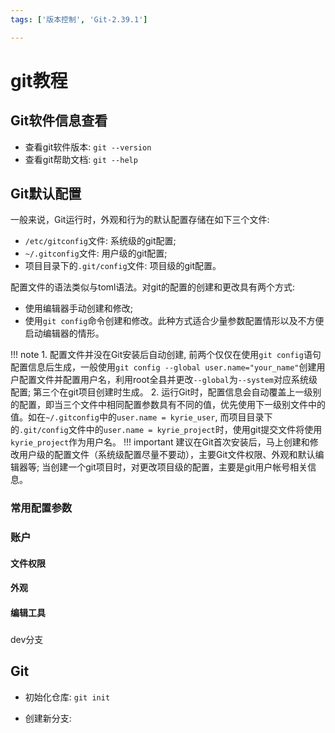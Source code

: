 ```yaml
---
tags: ['版本控制', 'Git-2.39.1']

---
```

# git教程

## Git软件信息查看

- 查看git软件版本: `git --version`
- 查看git帮助文档: `git --help`

## Git默认配置
一般来说，Git运行时，外观和行为的默认配置存储在如下三个文件:

- `/etc/gitconfig`文件: 系统级的git配置;
- `~/.gitconfig`文件: 用户级的git配置;
- 项目目录下的`.git/config`文件: 项目级的git配置。

配置文件的语法类似与toml语法。对git的配置的创建和更改具有两个方式:

- 使用编辑器手动创建和修改;
- 使用`git config`命令创建和修改。此种方式适合少量参数配置情形以及不方便启动编辑器的情形。


!!! note 
	1. 配置文件并没在Git安装后自动创建, 前两个仅仅在使用`git config`语句配置信息后生成，一般使用`git config --global user.name="your_name"`创建用户配置文件并配置用户名，利用root全县并更改`--global`为`--system`对应系统级配置; 第三个在git项目创建时生成。
	2. 运行Git时，配置信息会自动覆盖上一级别的配置，即当三个文件中相同配置参数具有不同的值，优先使用下一级别文件中的值。如在`~/.gitconfig`中的`user.name = kyrie_user`, 而项目目录下的`.git/config`文件中的`user.name = kyrie_project`时，使用git提交文件将使用`kyrie_project`作为用户名。	
!!! important
	建议在Git首次安装后，马上创建和修改用户级的配置文件（系统级配置尽量不要动），主要Git文件权限、外观和默认编辑器等; 当创建一个git项目时，对更改项目级的配置，主要是git用户帐号相关信息。

### 常用配置参数

### 账户


#### 文件权限

#### 外观


#### 编辑工具


###

dev分支






## Git

- 初始化仓库: `git init`

- 创建新分支: 
